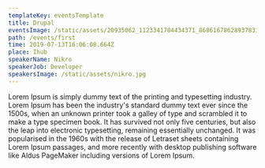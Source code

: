 ```yaml
---
templateKey: eventsTemplate
title: Drupal
eventsImage: /static/assets/20935062_1123341784434371_8686167862893783118_o.jpg
path: /events/first
time: 2019-07-13T16:06:08.664Z
place: Ihub
speakerName: Nikro
speakerJob: Developer
speakersImage: /static/assets/nikro.jpg
---
```

Lorem Ipsum is simply dummy text of the printing and typesetting industry. Lorem Ipsum has been the industry's standard dummy text ever since the 1500s, when an unknown printer took a galley of type and scrambled it to make a type specimen book. It has survived not only five centuries, but also the leap into electronic typesetting, remaining essentially unchanged. It was popularised in the 1960s with the release of Letraset sheets containing Lorem Ipsum passages, and more recently with desktop publishing software like Aldus PageMaker including versions of Lorem Ipsum.
